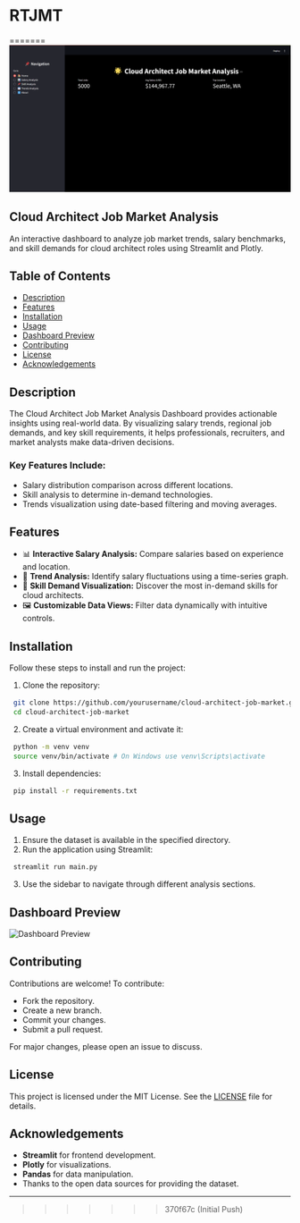 
# RTJMT
=======
![alt text](image.png)

## Cloud Architect Job Market Analysis

An interactive dashboard to analyze job market trends, salary benchmarks, and skill demands for cloud architect roles using Streamlit and Plotly.

## Table of Contents
- [Description](#description)
- [Features](#features)
- [Installation](#installation)
- [Usage](#usage)
- [Dashboard Preview](#dashboard-preview)
- [Contributing](#contributing)
- [License](#license)
- [Acknowledgements](#acknowledgements)

## Description
The Cloud Architect Job Market Analysis Dashboard provides actionable insights using real-world data. By visualizing salary trends, regional job demands, and key skill requirements, it helps professionals, recruiters, and market analysts make data-driven decisions.

### Key Features Include:
- Salary distribution comparison across different locations.
- Skill analysis to determine in-demand technologies.
- Trends visualization using date-based filtering and moving averages.

## Features
- 📊 **Interactive Salary Analysis:** Compare salaries based on experience and location.
- 📅 **Trend Analysis:** Identify salary fluctuations using a time-series graph.
- 📌 **Skill Demand Visualization:** Discover the most in-demand skills for cloud architects.
- 🖼️ **Customizable Data Views:** Filter data dynamically with intuitive controls.

## Installation
Follow these steps to install and run the project:

1. Clone the repository:
```bash
 git clone https://github.com/yourusername/cloud-architect-job-market.git
 cd cloud-architect-job-market
```

2. Create a virtual environment and activate it:
```bash
 python -m venv venv
 source venv/bin/activate # On Windows use venv\Scripts\activate
```

3. Install dependencies:
```bash
 pip install -r requirements.txt
```

## Usage
1. Ensure the dataset is available in the specified directory.
2. Run the application using Streamlit:
```bash
 streamlit run main.py
```
3. Use the sidebar to navigate through different analysis sections.

## Dashboard Preview
![Dashboard Preview](images/dashboard-preview.png)

## Contributing
Contributions are welcome! To contribute:
- Fork the repository.
- Create a new branch.
- Commit your changes.
- Submit a pull request.

For major changes, please open an issue to discuss.

## License
This project is licensed under the MIT License. See the [LICENSE](LICENSE) file for details.

## Acknowledgements
- **Streamlit** for frontend development.
- **Plotly** for visualizations.
- **Pandas** for data manipulation.
- Thanks to the open data sources for providing the dataset.

---
>>>>>>> 370f67c (Initial Push)
